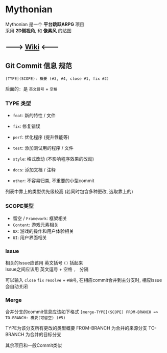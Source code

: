 # Mythonian

Mythonian 是一个 **平台跳跃ARPG** 项目  
采用 **2D侧视角**, 和 **像素风** 的贴图

## ---> [Wiki](https://github.com/MythoniaTeam/Mythonian-Wiki/wiki) <---

## Git Commit 信息 规范

```[TYPE](SCOPE): 概要 (#3, #4, close #1, fix #2)  ```

后面的`: `是 `英文冒号` + `空格`  

### TYPE 类型
- `feat`: 新的特性 / 文件
- `fix`: 修复错误
- `perf`: 优化程序 (提升性能等)
- `test`: 添加测试用的程序 / 文件
- `style`: 格式改动 (不影响程序效果的改动)
- `doc`s: 添加文档 / 注释

- `other`: 不容易归类, 不重要的小型commit

列表中靠上的类型优先级较高 (若同时包含多种更改, 选取靠上的)

### SCOPE类型
- 留空 / `Framework`: 框架相关
- `Content`: 游戏元素相关
- `UX`: 游戏的操作和用户体验相关
- `UI`: 用户界面相关

### Issue
相关的Issue应该用 英文括号 `()` 括起来  
Issue之间应该用 英文逗号 + 空格 `, ` 分隔  

可以输入 `close` `fix` `resolve` + `#编号`, 在相应commit合并到主分支时, 相应issue会自动关闭  

### Merge
合并分支的commit信息应该如下格式
```[merge-TYPE](SCOPE) FROM-BRANCH => TO-BRANCH: 概要(可留空) (#5)```

TYPE为该分支所有更改的类型概要
FROM-BRANCH 为合并的来源分支
TO-BRANCH 为合并的目标分支

其余项目和一般Commit类似
